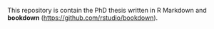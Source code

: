 This repository is contain the PhD thesis written in R Markdown and **bookdown** (https://github.com/rstudio/bookdown). 
